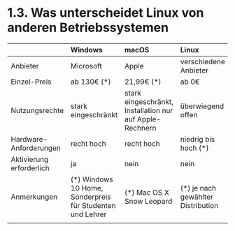 # 1.3. Was unterscheidet Linux von anderen Betriebssystemen

|  | Windows | macOS | Linux |
| :--- | :--- | :--- | :--- |
| Anbieter | Microsoft | Apple | verschiedene Anbieter |
| Einzel-Preis | ab 130€ \(\*\) | 21,99€ \(\*\) | ab 0€ |
| Nutzungsrechte | stark eingeschränkt | stark eingeschränkt, Installation nur auf Apple-Rechnern | überwiegend offen |
| Hardware-Anforderungen | recht hoch | recht hoch | niedrig bis hoch \(\*\) |
| Aktivierung erforderlich | ja | nein | nein |
| Anmerkungen | \(\*\) Windows 10 Home, Sonderpreis für Studenten und Lehrer | \(\*\) Mac OS X Snow Leopard | \(\*\) je nach gewählter Distribution |
|  |  |  |  |



